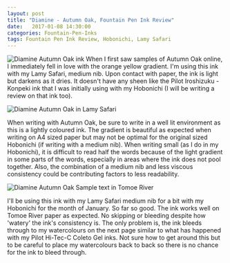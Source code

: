 ```yaml
---
layout: post
title: "Diamine - Autumn Oak, Fountain Pen Ink Review"
date:   2017-01-08 14:30:00
categories: Fountain-Pen-Inks
tags: Fountain Pen Ink Review, Hobonichi, Lamy Safari
---
```


![Diamine Autumn Oak ink](iambchan.github.com/images/Diamine_autumnOak.jpg "Autumn Oak ink bottle")
When I first saw samples of Autumn Oak online, I immediately fell in love with the orange yellow gradient. I'm using this ink with my Lamy Safari, medium nib. Upon contact with paper, the ink is light but darkens as it dries. It doesn't have any sheen like the Pilot Iroshizuku - Konpeki ink that I was initially using with my Hobonichi (I will be writing a review on that ink too). 

![Diamine Autumn Oak in Lamy Safari](iambchan.github.com/images/fp_autumnOak.jpg "Lamy Safari filled with Autumn Oak")

When writing with Autumn Oak, be sure to write in a well lit environment as this is a lightly coloured ink.
The gradient is beautiful as expected when writing on A4 sized paper but may not be optimal for the original sized Hobonichi (if writing with a medium nib). When writing small (as I do in my Hobonichi), it is difficult to read half the words because of the light gradient in some parts of the words, especially in areas where the ink does not pool together. Also, the combination of a medium nib and less viscous consistency could be contributing factors to less readability.

![Diamine Autumn Oak Sample text in Tomoe River](iambchan.github.com/images/AutumnOak_sample.jpg "Autumn Oak sample text on Hobonichi Tomoe River paper")

I'll be using this ink with my Lamy Safari medium nib for a bit with my Hobonichi for the month of January. So far so good.
The ink works well on Tomoe River paper as expected. No skipping or bleeding despite how 'watery' the ink's consistency is. The only problem is, the ink bleeds through to my watercolours on the next page similar to what has happened with my Pilot Hi-Tec-C Coleto Gel inks. Not sure how to get around this but to be careful to place my watercolours back to back so there is no chance for the ink to bleed through. 
